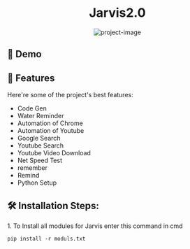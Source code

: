 <h1 align="center" id="title">Jarvis2.0</h1>

<p align="center"><img src="https://socialify.git.ci/Alph702/Jarvis2.0/image?description=1&amp;font=Inter&amp;language=1&amp;name=1&amp;owner=1&amp;pattern=Circuit%20Board&amp;theme=Auto" alt="project-image"></p>

<h2>🚀 Demo</h2>

  
  
<h2>🧐 Features</h2>

Here're some of the project's best features:

*   Code Gen
*   Water Reminder
*   Automation of Chrome
*   Automation of Youtube
*   Google Search
*   Youtube Search
*   Youtube Video Download
*   Net Speed Test
*   remember
*   Remind
*   Python Setup

<h2>🛠️ Installation Steps:</h2>

<p>1. To Install all modules for Jarvis enter this command in cmd</p>

```
pip install -r moduls.txt
```
 
